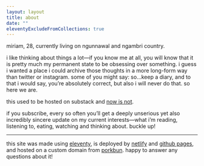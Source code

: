 ```yaml
---
layout: layout
title: about
date: ""
eleventyExcludeFromCollections: true
---
```


miriam, 28, currently living on ngunnawal and ngambri country.

i like thinking about things a lot—if you know me at all, you will know that it is pretty much my permanent state to be obsessing over something. i guess i wanted a place i could archive those thoughts in a more long-form way than twitter or instagram. some of you might say: so…keep a diary, and to that i would say, you’re absolutely correct, but also i will never do that. so here we are.

this used to be hosted on substack and <a href="/posts/2025-04-17-goodbye-substack/">now is not</a>.

if you subscribe, every so often you’ll get a deeply unserious yet also incredibly sincere update on my current interests—what i’m reading, listening to, eating, watching and thinking about. buckle up!

<hr>

this site was made using <a href="https://www.11ty.dev">eleventy</a>, is deployed by <a href="https://www.netlify.com/">netlify</a> and <a href="https://github.com">github pages</a>, and hosted on a custom domain from <a href="https://porkbun.com/">porkbun</a>. happy to answer any questions about it! 

